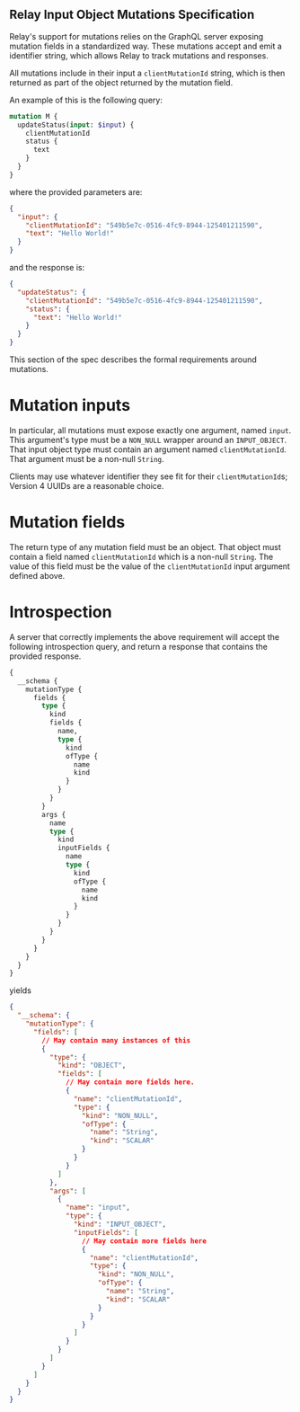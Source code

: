 Relay Input Object Mutations Specification
------------------------------------------

Relay's support for mutations relies on the GraphQL server exposing
mutation fields in a standardized way. These mutations accept and emit a
identifier string, which allows Relay to track mutations and responses.

All mutations include in their input a `clientMutationId` string, which is then
returned as part of the object returned by the mutation field.

An example of this is the following query:

```graphql
mutation M {
  updateStatus(input: $input) {
    clientMutationId
    status {
      text
    }
  }
}
```

where the provided parameters are:

```json
{
  "input": {
    "clientMutationId": "549b5e7c-0516-4fc9-8944-125401211590",
    "text": "Hello World!"
  }
}
```

and the response is:

```json
{
  "updateStatus": {
    "clientMutationId": "549b5e7c-0516-4fc9-8944-125401211590",
    "status": {
      "text": "Hello World!"
    }
  }
}
```

This section of the spec describes the formal requirements around mutations.

# Mutation inputs

In particular, all mutations must expose exactly one argument, named `input`.
This argument's type must be a `NON_NULL` wrapper around an `INPUT_OBJECT`. That
input object type must contain an argument named `clientMutationId`. That
argument must be a non-null `String`.

Clients may use whatever identifier they see fit for their `clientMutationId`s;
Version 4 UUIDs are a reasonable choice.

# Mutation fields

The return type of any mutation field must be an object. That object must
contain a field named `clientMutationId` which is a non-null `String`. The
value of this field must be the value of the `clientMutationId` input argument
defined above.

# Introspection

A server that correctly implements the above requirement will accept the
following introspection query, and return a response that contains the
provided response.

```graphql
{
  __schema {
    mutationType {
      fields {
        type {
          kind
          fields {
            name,
            type {
              kind
              ofType {
                name
                kind
              }
            }
          }
        }
        args {
          name
          type {
            kind
            inputFields {
              name
              type {
                kind
                ofType {
                  name
                  kind
                }
              }
            }
          }
        }
      }
    }
  }
}
```

yields

```json
{
  "__schema": {
    "mutationType": {
      "fields": [
        // May contain many instances of this
        {
          "type": {
            "kind": "OBJECT",
            "fields": [
              // May contain more fields here.
              {
                "name": "clientMutationId",
                "type": {
                  "kind": "NON_NULL",
                  "ofType": {
                    "name": "String",
                    "kind": "SCALAR"
                  }
                }
              }
            ]
          },
          "args": [
            {
              "name": "input",
              "type": {
                "kind": "INPUT_OBJECT",
                "inputFields": [
                  // May contain more fields here
                  {
                    "name": "clientMutationId",
                    "type": {
                      "kind": "NON_NULL",
                      "ofType": {
                        "name": "String",
                        "kind": "SCALAR"
                      }
                    }
                  }
                ]
              }
            }
          ]
        }
      ]
    }
  }
}
```
